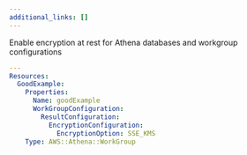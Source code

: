 ```yaml
---
additional_links: []
---
```


Enable encryption at rest for Athena databases and workgroup configurations

```yaml
---
Resources:
  GoodExample:
    Properties:
      Name: goodExample
      WorkGroupConfiguration:
        ResultConfiguration:
          EncryptionConfiguration:
            EncryptionOption: SSE_KMS
    Type: AWS::Athena::WorkGroup
```
